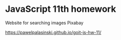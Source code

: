 # JavaScript 11th homework

Website for searching images Pixabay

https://pawelpalasinski.github.io/goit-js-hw-11/
